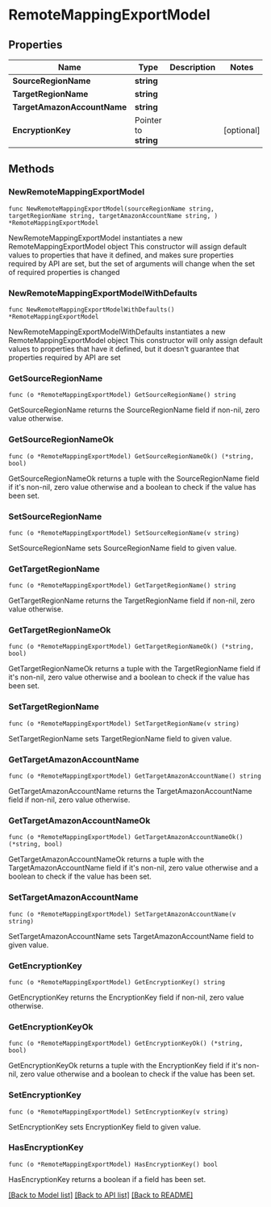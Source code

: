 # RemoteMappingExportModel

## Properties

Name | Type | Description | Notes
------------ | ------------- | ------------- | -------------
**SourceRegionName** | **string** |  | 
**TargetRegionName** | **string** |  | 
**TargetAmazonAccountName** | **string** |  | 
**EncryptionKey** | Pointer to **string** |  | [optional] 

## Methods

### NewRemoteMappingExportModel

`func NewRemoteMappingExportModel(sourceRegionName string, targetRegionName string, targetAmazonAccountName string, ) *RemoteMappingExportModel`

NewRemoteMappingExportModel instantiates a new RemoteMappingExportModel object
This constructor will assign default values to properties that have it defined,
and makes sure properties required by API are set, but the set of arguments
will change when the set of required properties is changed

### NewRemoteMappingExportModelWithDefaults

`func NewRemoteMappingExportModelWithDefaults() *RemoteMappingExportModel`

NewRemoteMappingExportModelWithDefaults instantiates a new RemoteMappingExportModel object
This constructor will only assign default values to properties that have it defined,
but it doesn't guarantee that properties required by API are set

### GetSourceRegionName

`func (o *RemoteMappingExportModel) GetSourceRegionName() string`

GetSourceRegionName returns the SourceRegionName field if non-nil, zero value otherwise.

### GetSourceRegionNameOk

`func (o *RemoteMappingExportModel) GetSourceRegionNameOk() (*string, bool)`

GetSourceRegionNameOk returns a tuple with the SourceRegionName field if it's non-nil, zero value otherwise
and a boolean to check if the value has been set.

### SetSourceRegionName

`func (o *RemoteMappingExportModel) SetSourceRegionName(v string)`

SetSourceRegionName sets SourceRegionName field to given value.


### GetTargetRegionName

`func (o *RemoteMappingExportModel) GetTargetRegionName() string`

GetTargetRegionName returns the TargetRegionName field if non-nil, zero value otherwise.

### GetTargetRegionNameOk

`func (o *RemoteMappingExportModel) GetTargetRegionNameOk() (*string, bool)`

GetTargetRegionNameOk returns a tuple with the TargetRegionName field if it's non-nil, zero value otherwise
and a boolean to check if the value has been set.

### SetTargetRegionName

`func (o *RemoteMappingExportModel) SetTargetRegionName(v string)`

SetTargetRegionName sets TargetRegionName field to given value.


### GetTargetAmazonAccountName

`func (o *RemoteMappingExportModel) GetTargetAmazonAccountName() string`

GetTargetAmazonAccountName returns the TargetAmazonAccountName field if non-nil, zero value otherwise.

### GetTargetAmazonAccountNameOk

`func (o *RemoteMappingExportModel) GetTargetAmazonAccountNameOk() (*string, bool)`

GetTargetAmazonAccountNameOk returns a tuple with the TargetAmazonAccountName field if it's non-nil, zero value otherwise
and a boolean to check if the value has been set.

### SetTargetAmazonAccountName

`func (o *RemoteMappingExportModel) SetTargetAmazonAccountName(v string)`

SetTargetAmazonAccountName sets TargetAmazonAccountName field to given value.


### GetEncryptionKey

`func (o *RemoteMappingExportModel) GetEncryptionKey() string`

GetEncryptionKey returns the EncryptionKey field if non-nil, zero value otherwise.

### GetEncryptionKeyOk

`func (o *RemoteMappingExportModel) GetEncryptionKeyOk() (*string, bool)`

GetEncryptionKeyOk returns a tuple with the EncryptionKey field if it's non-nil, zero value otherwise
and a boolean to check if the value has been set.

### SetEncryptionKey

`func (o *RemoteMappingExportModel) SetEncryptionKey(v string)`

SetEncryptionKey sets EncryptionKey field to given value.

### HasEncryptionKey

`func (o *RemoteMappingExportModel) HasEncryptionKey() bool`

HasEncryptionKey returns a boolean if a field has been set.


[[Back to Model list]](../README.md#documentation-for-models) [[Back to API list]](../README.md#documentation-for-api-endpoints) [[Back to README]](../README.md)


